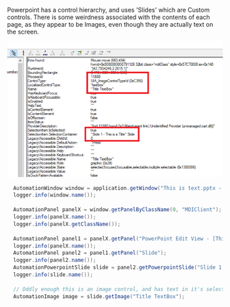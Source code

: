 Powerpoint has a control hierarchy, and uses 'Slides' which are Custom controls. There is some weirdness associated with the contents of each page, as they appear to be Images, even though they are actually text on the screen. 

![UISpy for Powerpoint](images/powerpoint.png)

```java
  AutomationWindow window = application.getWindow("This is text.pptx - PowerPoint");
  logger.info(window.name());

  AutomationPanel panelX = window.getPanelByClassName(0, "MDIClient");
  logger.info(panelX.name());
  logger.info(panelX.getClassName());

  AutomationPanel panel1 = panelX.getPanel("PowerPoint Edit View - [This is text.pptx]");
  logger.info(panelX.name());
  AutomationPanel panel2 = panel1.getPanel("Slide");
  logger.info(panel2.name());
  AutomationPowerpointSlide slide = panel2.getPowerpointSlide("Slide 1 - This is text");
  logger.info(slide.name());

  // Oddly enough this is an image control, and has text in it's selection
  AutomationImage image = slide.getImage("Title TextBox");
```            

